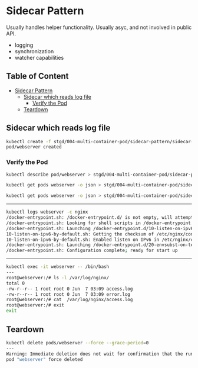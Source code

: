 # Sidecar Pattern

Usually handles helper functionality. Usually asyc, and not involved in public API.

- logging
- synchronization
- watcher capabilities

## Table of Content  <!-- omit in toc -->

- [Sidecar Pattern](#sidecar-pattern)
  - [Sidecar which reads log file](#sidecar-which-reads-log-file)
    - [Verify the Pod](#verify-the-pod)
  - [Teardown](#teardown)

## Sidecar which reads log file

```bash
kubectl create -f stgd/004-multi-container-pod/sidecar-pattern/sidecar-pattern-pod.yaml
pod/webserver created
```

### Verify the Pod

```bash
kubectl describe pod/webserver > stgd/004-multi-container-pod/sidecar-pattern/sidecar-pattern-pod-dump.txt

kubectl get pods webserver -o json > stgd/004-multi-container-pod/sidecar-pattern/sidecar-pattern-webserver.json

kubectl get pods webserver -o json > stgd/004-multi-container-pod/sidecar-pattern/sidecar-pattern-webserver.json

```

---

```bash
kubectl logs webserver -c nginx
/docker-entrypoint.sh: /docker-entrypoint.d/ is not empty, will attempt to perform configuration
/docker-entrypoint.sh: Looking for shell scripts in /docker-entrypoint.d/
/docker-entrypoint.sh: Launching /docker-entrypoint.d/10-listen-on-ipv6-by-default.sh
10-listen-on-ipv6-by-default.sh: Getting the checksum of /etc/nginx/conf.d/default.conf
10-listen-on-ipv6-by-default.sh: Enabled listen on IPv6 in /etc/nginx/conf.d/default.conf
/docker-entrypoint.sh: Launching /docker-entrypoint.d/20-envsubst-on-templates.sh
/docker-entrypoint.sh: Configuration complete; ready for start up
```

---

```bash
kubectl exec -it webserver -- /bin/bash
---
root@webserver:/# ls -l /var/log/nginx/
total 0
-rw-r--r-- 1 root root 0 Jun  7 03:09 access.log
-rw-r--r-- 1 root root 0 Jun  7 03:09 error.log
root@webserver:/# cat  /var/log/nginx/access.log 
root@webserver:/# exit
exit
```

## Teardown

```bash
kubectl delete pods/webserver --force --grace-period=0
---
Warning: Immediate deletion does not wait for confirmation that the running resource has been terminated. The resource may continue to run on the cluster indefinitely.
pod "webserver" force deleted
```
